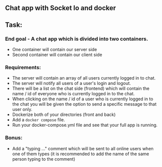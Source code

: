 ## Chat app with Socket Io and docker

## Task:

### End goal - A chat app which is divided into two containers.

- One container will contain our server side
- Second container will contain our client side

### Requirements:

- The server will contain an array of all users currently logged in to chat.
- The server will notify all users of a user's login and logout.
- There will be a list on the chat side (frontend) which will contain the name / id of everyone who is currently logged in to the chat.
- When clicking on the name / id of a user who is currently logged in to the chat you will be given the option to send a specific message to that user only.
- Dockerize both of your directories (front and back)
- Add a `docker compose` file.
- Run your docker-compose.yml file and see that your full app is running.

### Bonus:

- Add a "typing ..." comment which will be sent to all online users when one of them types (it is recommended to add the name of the same person typing to the comment)

